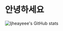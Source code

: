 # 안녕하세요


![ljheayeee's GitHub stats](https://github-readme-stats.vercel.app/api?username=ljheayeee&theme=dark&show_icons=true)
